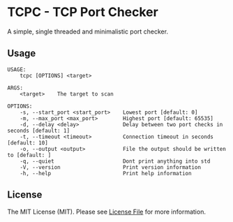 # TCPC - TCP Port Checker

A simple, single threaded and minimalistic port checker.

## Usage
```shell
USAGE:
    tcpc [OPTIONS] <target>

ARGS:
    <target>    The target to scan

OPTIONS:
    -s, --start_port <start_port>    Lowest port [default: 0]
    -m, --max_port <max_port>        Highest port [default: 65535]
    -d, --delay <delay>              Delay between two port checks in seconds [default: 1]
    -t, --timeout <timeout>          Connection timeout in seconds [default: 10]
    -o, --output <output>            File the output should be written to [default: ]
    -q, --quiet                      Dont print anything into std
    -V, --version                    Print version information
    -h, --help                       Print help information
```


## License
The MIT License (MIT). Please see [License File][link-license] for more information.

[link-license]: https://github.com/Webklex/tcpc/blob/master/LICENSE